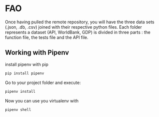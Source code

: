 # FAO

Once having pulled the remote repository, you will have the three data sets (.json, .db, .csv) joined with their respective python files. Each folder represents a dataset (API, WorldBank, GDP) is divided in three parts : the function file, the tests file and the API file.

## Working with Pipenv
install pipenv with pip
```bash
pip install pipenv
```

Go to your project folder and execute:

```bash
pipenv install
```

Now you can use you virtualenv with 
```bash
pipenv shell
```
